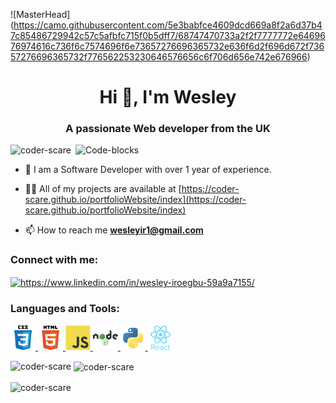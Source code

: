 ![MasterHead]
(https://camo.githubusercontent.com/5e3babfce4609dcd669a8f2a6d37b47c85486729942c57c5afbfc715f0b5dff7/68747470733a2f2f7777772e6469676974616c736f6c7574696f6e73657276696365732e636f6d2f696d672f73657276696365732f776562253230646576656c6f706d656e742e676966)
<h1 align="center">Hi 👋, I'm Wesley</h1>
<h3 align="center">A passionate Web developer from the UK</h3>
<img align="right" alt="Code-blocks" width="400" src="https://i.pinimg.com/originals/18/2c/38/182c3877f717f3ecbbf379e36699aa0e.gif">

<p align="left"> <img src="https://komarev.com/ghpvc/?username=coder-scare&label=Profile%20views&color=0e75b6&style=flat" alt="coder-scare" /> </p>

- 🌱 I am a Software Developer with over 1 year of experience.

- 👨‍💻 All of my projects are available at [https://coder-scare.github.io/portfolioWebsite/index](https://coder-scare.github.io/portfolioWebsite/index)

- 📫 How to reach me **wesleyir1@gmail.com**

<h3 align="left">Connect with me:</h3>
<p align="left">
<a href="https://linkedin.com/in/https://www.linkedin.com/in/wesley-iroegbu-59a9a7155/" target="blank"><img align="center" src="https://raw.githubusercontent.com/rahuldkjain/github-profile-readme-generator/master/src/images/icons/Social/linked-in-alt.svg" alt="https://www.linkedin.com/in/wesley-iroegbu-59a9a7155/" height="30" width="40" /></a>
</p>

<h3 align="left">Languages and Tools:</h3>
<p align="left"> <a href="https://www.w3schools.com/css/" target="_blank" rel="noreferrer"> <img src="https://raw.githubusercontent.com/devicons/devicon/master/icons/css3/css3-original-wordmark.svg" alt="css3" width="40" height="40"/> </a> <a href="https://www.w3.org/html/" target="_blank" rel="noreferrer"> <img src="https://raw.githubusercontent.com/devicons/devicon/master/icons/html5/html5-original-wordmark.svg" alt="html5" width="40" height="40"/> </a> <a href="https://developer.mozilla.org/en-US/docs/Web/JavaScript" target="_blank" rel="noreferrer"> <img src="https://raw.githubusercontent.com/devicons/devicon/master/icons/javascript/javascript-original.svg" alt="javascript" width="40" height="40"/> </a> <a href="https://nodejs.org" target="_blank" rel="noreferrer"> <img src="https://raw.githubusercontent.com/devicons/devicon/master/icons/nodejs/nodejs-original-wordmark.svg" alt="nodejs" width="40" height="40"/> </a> <a href="https://www.python.org" target="_blank" rel="noreferrer"> <img src="https://raw.githubusercontent.com/devicons/devicon/master/icons/python/python-original.svg" alt="python" width="40" height="40"/> </a> <a href="https://reactjs.org/" target="_blank" rel="noreferrer"> <img src="https://raw.githubusercontent.com/devicons/devicon/master/icons/react/react-original-wordmark.svg" alt="react" width="40" height="40"/> </a> </p>

<p><img align="left" src="https://github-readme-stats.vercel.app/api/top-langs?username=coder-scare&show_icons=true&locale=en&layout=compact" alt="coder-scare" /></p>

<p>&nbsp;<img align="center" src="https://github-readme-stats.vercel.app/api?username=coder-scare&show_icons=true&locale=en" alt="coder-scare" /></p>

<p><img align="center" src="https://github-readme-streak-stats.herokuapp.com/?user=coder-scare&" alt="coder-scare" /></p>
